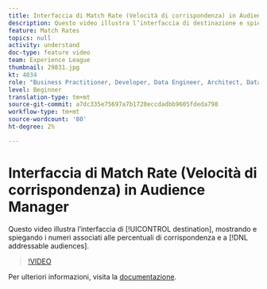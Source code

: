 ```yaml
---
title: Interfaccia di Match Rate (Velocità di corrispondenza) in Audience Manager
description: Questo video illustra l’interfaccia di destinazione e spiega i numeri associati alle percentuali di corrispondenza e ai tipi di pubblico utilizzabili.
feature: Match Rates
topics: null
activity: understand
doc-type: feature video
team: Experience League
thumbnail: 29831.jpg
kt: 4034
role: "Business Practitioner, Developer, Data Engineer, Architect, Data Architect, Administrator, Leader"
level: Beginner
translation-type: tm+mt
source-git-commit: a7dc335e75697a7b1720eccdadbb9605fdeda798
workflow-type: tm+mt
source-wordcount: '80'
ht-degree: 2%

---
```



# Interfaccia di Match Rate (Velocità di corrispondenza) in Audience Manager

Questo video illustra l’interfaccia di [!UICONTROL destination], mostrando e spiegando i numeri associati alle percentuali di corrispondenza e a [!DNL addressable audiences].

>[!VIDEO](https://video.tv.adobe.com/v/29831/?quality=12)

Per ulteriori informazioni, visita la [documentazione](https://docs.adobe.com/help/en/audience-manager/user-guide/features/addressable-audiences.html).
